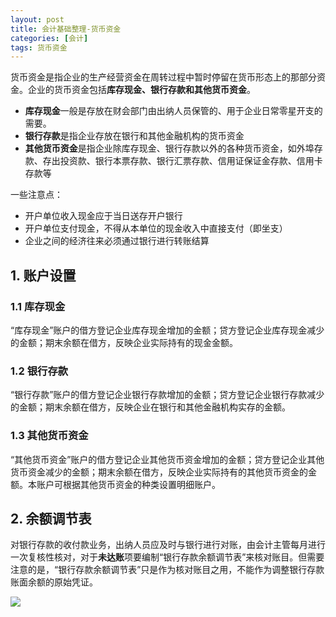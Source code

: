```yaml
---
layout: post
title: 会计基础整理-货币资金
categories: [会计]
tags: 货币资金
---
```


货币资金是指企业的生产经营资金在周转过程中暂时停留在货币形态上的那部分资金。企业的货币资金包括**库存现金、银行存款和其他货币资金**。

- **库存现金**一般是存放在财会部门由出纳人员保管的、用于企业日常零星开支的需要。
- **银行存款**是指企业存放在银行和其他金融机构的货币资金
- **其他货币资金**是指企业除库存现金、银行存款以外的各种货币资金，如外埠存款、存出投资款、银行本票存款、银行汇票存款、信用证保证金存款、信用卡存款等

一些注意点：

- 开户单位收入现金应于当日送存开户银行
- 开户单位支付现金，不得从本单位的现金收入中直接支付（即坐支）
- 企业之间的经济往来必须通过银行进行转账结算

## 1. 账户设置

### 1.1 库存现金

“库存现金”账户的借方登记企业库存现金增加的金额；贷方登记企业库存现金减少的金额；期末余额在借方，反映企业实际持有的现金金额。

### 1.2 银行存款

“银行存款”账户的借方登记企业银行存款增加的金额；贷方登记企业银行存款减少的金额；期末余额在借方，反映企业在银行和其他金融机构实存的金额。

### 1.3 其他货币资金

“其他货币资金”账户的借方登记企业其他货币资金增加的金额；贷方登记企业其他货币资金减少的金额；期末余额在借方，反映企业实际持有的其他货币资金的金额。本账户可根据其他货币资金的种类设置明细账户。

## 2. 余额调节表

对银行存款的收付款业务，出纳人员应及时与银行进行对账，由会计主管每月进行一次复核性核对，对于**未达账**项要编制“银行存款余额调节表”来核对账目。但需要注意的是，“银行存款余额调节表”只是作为核对账目之用，不能作为调整银行存款账面余额的原始凭证。

![]({{site.img}}20180811121612.jpg)
